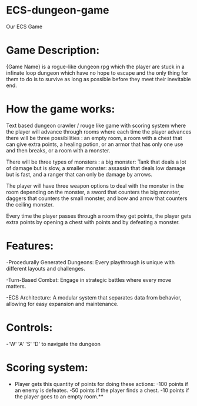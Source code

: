 # ECS-dungeon-game
Our ECS Game

# Game Description:

{Game Name} is a rogue-like dungeon rpg which the player are stuck in
a infinate loop dungeon which have no hope to escape and the only thing for them to
do is to survive as long as possible before they meet their inevitable end.

# How the game works:

Text based dungeon crawler / rouge like game with scoring system where the player will advance through rooms where
each time the player advances there will be three possibilities : an empty room, a room with a chest that can give 
extra points, a healing potion, or an armor that has only one use and then breaks, or a room with a monster.

There will be three types of monsters : a big monster: Tank that deals a lot of damage but is slow, a smaller 
monster: assassin that deals low damage but is fast, and a ranger that can only be damage by arrows.

The player will have three weapon options to deal with the monster in the room depending on the monster, 
a sword that counters the big monster, daggers that counters the small monster,
and bow and arrow that counters the ceiling monster.

Every time the player passes through a room they get points, the player gets extra points 
by opening a chest with points and by defeating a monster.



# Features:
-Procedurally Generated Dungeons: Every playthrough is unique with different layouts and challenges.

-Turn-Based Combat: Engage in strategic battles where every move matters.

-ECS Architecture: A modular system that separates data from behavior, allowing for easy expansion and maintenance.

# Controls:
-'W' 'A' 'S' 'D' to navigate the dungeon
# Scoring system:
- Player gets this quantity of points for doing these actions:
-100 points if an enemy is defeates.
-50 points if the player finds a chest.
-10 points if the player goes to an empty room.**




